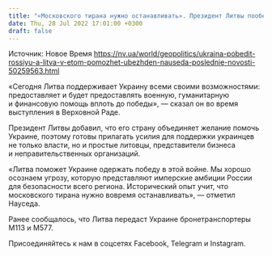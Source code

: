 ```yaml
---
title: "«Московского тирана нужно останавливать». Президент Литвы пообещал помочь Украине одержать победу над Россией"
date: Thu, 28 Jul 2022 17:01:00 +0300
draft: false
---
```

Источник: Новое Время https://nv.ua/world/geopolitics/ukraina-pobedit-rossiyu-a-litva-v-etom-pomozhet-ubezhden-nauseda-poslednie-novosti-50259563.html


«Сегодня Литва поддерживает Украину всеми своими возможностями: предоставляет и будет предоставлять военную, гуманитарную и финансовую помощь вплоть до победы», — сказал он во время выступления в Верховной Раде.

Президент Литвы добавил, что его страну объединяет желание помочь Украине, поэтому готовы прилагать усилия для поддержки украинцев не только власти, но и простые литовцы, представители бизнеса и неправительственных организаций.

«Литва поможет Украине одержать победу в этой войне. Мы хорошо осознаем угрозу, которую представляют имперские амбиции России для безопасности всего региона. Исторический опыт учит, что московского тирана нужно вовремя останавливать», — отметил Науседа.

Ранее сообщалось, что Литва передаст Украине бронетранспортеры M113 и M577.

Присоединяйтесь к нам в соцсетях Facebook, Telegram и Instagram.
